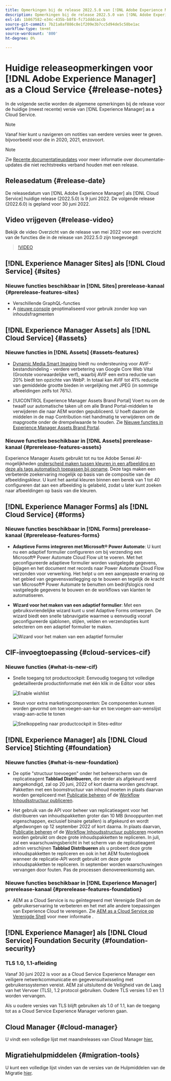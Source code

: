 ```yaml
---
title: Opmerkingen bij de release 2022.5.0 van [!DNL Adobe Experience Manager] as a Cloud Service.
description: Opmerkingen bij de release 2022.5.0 van [!DNL Adobe Experience Manager] as a Cloud Service.
exl-id: 1b867582-e34c-435b-b8f8-fc71dddcaccb
source-git-commit: 7b21a8af886c8e1f209e3b7cc5d94de5c58be1ac
workflow-type: tm+mt
source-wordcount: '800'
ht-degree: 0%

---
```


# Huidige releaseopmerkingen voor [!DNL Adobe Experience Manager] as a Cloud Service {#release-notes}

In de volgende sectie worden de algemene opmerkingen bij de release voor de huidige (meest recente) versie van [!DNL Experience Manager] as a Cloud Service.

>[!NOTE]
>
>Vanaf hier kunt u navigeren om notities van eerdere versies weer te geven. bijvoorbeeld voor die in 2020, 2021, enzovoort.

>[!NOTE]
>
>Zie [Recente documentatieupdates](https://experienceleague.adobe.com/docs/experience-manager-release-information/aem-release-updates/doc-updates/documentation-updates.html) voor meer informatie over documentatie-updates die niet rechtstreeks verband houden met een release.

## Releasedatum {#release-date}

De releasedatum van [!DNL Adobe Experience Manager] als [!DNL Cloud Service] huidige release (2022.5.0) is 9 juni 2022.
De volgende release (2022.6.0) is gepland voor 30 juni 2022.

## Video vrijgeven {#release-video}

Bekijk de video Overzicht van de release van mei 2022 voor een overzicht van de functies die in de release van 2022.5.0 zijn toegevoegd:

>[!VIDEO](https://video.tv.adobe.com/v/343321/?quality=12)

## [!DNL Experience Manager Sites] als [!DNL Cloud Service] {#sites}

### Nieuwe functies beschikbaar in [!DNL Sites] prerelease-kanaal {#prerelease-features-sites}

* Verschillende GraphQL-functies
* A [nieuwe console](/help/sites-cloud/administering/content-fragments/content-fragments-console.md) geoptimaliseerd voor gebruik zonder kop van inhoudsfragmenten

## [!DNL Experience Manager Assets] als [!DNL Cloud Service] {#assets}

### Nieuwe functies in [!DNL Assets] {#assets-features}

* [Dynamic Media Smart Imaging](https://medium.com/adobetech/one-solution-fits-all-smart-imaging-with-aem-dynamic-media-be690b62df9f) biedt nu ondersteuning voor AVIF-bestandsindeling - verdere verbetering van Google Core Web Vital (Grootste voorwaardelijke verf), waarbij AVIF een extra reductie van 20% biedt ten opzichte van WebP. In totaal kan AVIF tot 41% reductie van gemiddelde grootte bieden in vergelijking met JPEG (in sommige afbeeldingen zelfs tot 76%).

* [!UICONTROL Experience Manager Assets Brand Portal] Voert nu om de twaalf uur automatische taken uit om alle Brand Portal-middelen te verwijderen die naar AEM worden gepubliceerd. U hoeft daarom de middelen in de map Contribution niet handmatig te verwijderen om de mapgrootte onder de drempelwaarde te houden. Zie [Nieuwe functies in Experience Manager Assets Brand Portal](https://experienceleague.adobe.com/docs/experience-manager-brand-portal/using/introduction/whats-new.html).

### Nieuwe functies beschikbaar in [!DNL Assets] prerelease-kanaal {#prerelease-features-assets}

Experience Manager Assets gebruikt tot nu toe Adobe Sensei AI-mogelijkheden [onderscheid maken tussen kleuren in een afbeelding en deze als tags automatisch toepassen bij opname](/help/assets/color-tag-images.md). Deze tags maken een verbeterde zoekervaring mogelijk op basis van de compositie van de afbeeldingskleur. U kunt het aantal kleuren binnen een bereik van 1 tot 40 configureren dat aan een afbeelding is gelabeld, zodat u later kunt zoeken naar afbeeldingen op basis van die kleuren.


## [!DNL Experience Manager Forms] als [!DNL Cloud Service] {#forms}

### Nieuwe functies beschikbaar in [!DNL Forms] prerelease-kanaal {#prerelease-features-forms}

* **Adaptieve Forms integreren met Microsoft® Power Automate**: U kunt nu een adaptief formulier configureren om bij verzending een Microsoft® Power Automate Cloud Flow uit te voeren. Met het geconfigureerde adaptieve formulier worden vastgelegde gegevens, bijlagen en het document met records naar Power Automate Cloud Flow verzonden voor verwerking. Het helpt u om een aangepaste ervaring op het gebied van gegevensvastlegging op te bouwen en tegelijk de kracht van Microsoft® Power Automate te benutten om bedrijfslogics rond vastgelegde gegevens te bouwen en de workflows van klanten te automatiseren.

* **Wizard voor het maken van een adaptief formulier**: Met een gebruiksvriendelijke wizard kunt u snel Adaptive Forms ontwerpen. De wizard biedt een snelle tabnavigatie waarmee u eenvoudig vooraf geconfigureerde sjablonen, stijlen, velden en verzendopties kunt selecteren om een adaptief formulier te maken.

   ![Wizard voor het maken van een adaptief formulier](/help/release-notes/assets/wizard.png)

## CIF-invoegtoepassing {#cloud-services-cif}

### Nieuwe functies {#what-is-new-cif}

* Snelle toegang tot productcockpit: Eenvoudig toegang tot volledige gedetailleerde productinformatie met één klik in de Editor voor sites

   ![Enable wishlist](/help/assets/CIF/enable-wishlist.png)

* Steun voor extra marketingcomponenten: De componenten kunnen worden gevormd om toe:voegen-aan-kar en toe:voegen-aan-wenslijst vraag-aan-actie te tonen

   ![Snelkoppeling naar productcockpit in Sites-editor](/help/assets/CIF/sites-editor-shortcut-to-cockpit.png)


## [!DNL Experience Manager] als [!DNL Cloud Service] Stichting {#foundation}

### Nieuwe functies {#what-is-new-foundation}

* De optie &quot;structuur toevoegen&quot; onder het beheerscherm van de replicatieagent **Tabblad Distribueren**, die eerder als afgekeurd werd aangekondigd, zal op 20 juni, 2022 of kort daarna worden geschrapt. Pakketten met een boomstructuur van inhoud moeten in plaats daarvan worden gerepliceerd met [Publicatie beheren](/help/operations/replication.md#manage-publication) of de [Workflow Inhoudsstructuur publiceren](/help/operations/replication.md#publish-content-tree-workflow).

* Het gebruik van de API voor beheer van replicatieagent voor het distribueren van inhoudspakketten groter dan 10 MB (knooppunten met eigenschappen, exclusief binaire getallen) is afgekeurd en wordt afgedwongen op 12 september 2022 of kort daarna. In plaats daarvan, [Publicatie beheren](/help/operations/replication.md#manage-publication) of de [Workflow Inhoudsstructuur publiceren](/help/operations/replication.md#publish-content-tree-workflow) moeten worden gebruikt om deze grote inhoudspakketten te repliceren. In juli, zal een waarschuwingsbericht in het scherm van de replicatieagent admin verschijnen **Tabblad Distribueren** als u probeert deze grote inhoudspakketten te repliceren en ook in het AEM foutenlogboek wanneer de replicatie-API wordt gebruikt om deze grote inhoudspakketten te repliceren. In september worden waarschuwingen vervangen door fouten. Pas de processen dienovereenkomstig aan.

### Nieuwe functies beschikbaar in [!DNL Experience Manager] prerelease-kanaal {#prerelease-features-foundation}

* AEM as a Cloud Service is nu geïntegreerd met Verenigde Shell om de gebruikerservaring te verbeteren en het met alle andere toepassingen van Experience Cloud te verenigen. Zie [AEM as a Cloud Service op Verenigde Shell](/help/overview/aem-cloud-service-on-unified-shell.md) voor meer informatie .

## [!DNL Experience Manager] als [!DNL Cloud Service] Foundation Security {#foundation-security}

### TLS 1.0, 1.1-afleiding

Vanaf 30 juni 2022 is voor as a Cloud Service Experience Manager een veiligere netwerkcommunicatie en gegevensuitwisseling met gebruikerssystemen vereist. AEM zal uitsluitend de Veiligheid van de Laag van het Vervoer (TLS), 1.2 protocol gebruiken. Oudere TLS versies 1.0 en 1.1 worden vervangen.

Als u oudere versies van TLS blijft gebruiken als 1.0 of 1.1, kan de toegang tot as a Cloud Service Experience Manager verloren gaan.

## Cloud Manager {#cloud-manager}

U vindt een volledige lijst met maandreleases van Cloud Manager [hier.](/help/implementing/cloud-manager/release-notes/current.md)

## Migratiehulpmiddelen {#migration-tools}

U kunt een volledige lijst vinden van de versies van de Hulpmiddelen van de Migratie [hier](/help/journey-migration/release-notes/release-notes-migration-tools-current.md).
